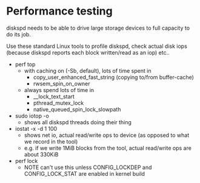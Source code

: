 # Performance testing

diskspd needs to be able to drive large storage devices to full capacity to do its job.

Use these standard Linux tools to profile diskspd, check actual disk iops (because diskspd reports 
each block written/read as an iop) etc..

* perf top
    * with caching on (-Sb, default), lots of time spent in
        * copy_user_enhanced_fast_string (copying to/from buffer-cache)
        * rwsem_spin_on_owner
    * always spend lots of time in
        * \__lock_text_start
        * pthread_mutex_lock
        * native_queued_spin_lock_slowpath
* sudo iotop -o
    * shows all diskspd threads doing their thing
* iostat -x -d 1 100
    * shows net io, actual read/write ops to device (as opposed to what we record in the tool)
    * e.g. if we write 1MiB blocks from the tool, actual read/write ops are about 330KiB
* perf lock <command>
    * NOTE can't use this unless CONFIG\_LOCKDEP and CONFIG\_LOCK\_STAT are enabled in kernel build

